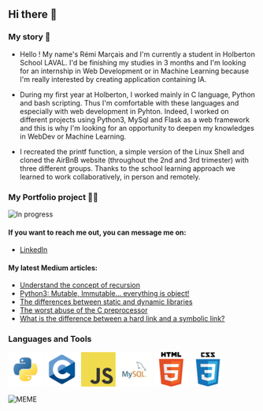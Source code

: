 ## Hi there :wave:
### My story :open_book:

- Hello ! My name's Rémi Marçais and I'm currently a student in Holberton School LAVAL. I'd be finishing my studies in 3 months and I'm looking for an internship in Web Development or in Machine Learning because I'm really interested by creating application containing IA.

- During my first year at Holberton, I worked mainly in C language, Python and bash scripting. Thus I'm comfortable with these languages and especially with web development in Pyhton. Indeed, I worked on different projects using Python3, MySql and Flask as a web framework and this is why I'm looking for an opportunity to deepen my knowledges in WebDev or Machine Learning.

- I recreated the printf function, a simple version of the Linux Shell and cloned the AirBnB website (throughout the 2nd and 3rd trimester) with three different groups. Thanks to the school learning approach we learned to work collaboratively, in person and remotely.

### My Portfolio project :construction_worker_man:

![In progress](https://i.gifer.com/origin/82/82a1ed531e333926a8ca2a00c277e0d1.gif)


#### **If you want to reach me out, you can message me on:**

- [LinkedIn](https://www.linkedin.com/in/remi-marcais/)

#### **My latest Medium articles:**
<!-- MEDIUM-STORY-LIST:START -->
- [Understand the concept of recursion](https://medium.com/@3243/understand-the-concept-of-recursion-aa824464f744?source=rss-7bea88dc1b13------2)
- [Python3: Mutable, Immutable… everything is object!](https://medium.com/@3243/python3-mutable-immutable-everything-is-object-44915ac5f41c?source=rss-7bea88dc1b13------2)
- [The differences between static and dynamic libraries](https://medium.com/@3243/the-differences-between-static-and-dynamic-libraries-5040e5f5e470?source=rss-7bea88dc1b13------2)
- [The worst abuse of the C preprocessor](https://medium.com/@3243/the-worst-abuse-of-the-c-preprocessor-d81d392a1ef7?source=rss-7bea88dc1b13------2)
- [What is the difference between a hard link and a symbolic link?](https://medium.com/@3243/what-is-the-difference-between-a-hard-link-and-a-symbolic-link-1e3f1e111568?source=rss-7bea88dc1b13------2)
<!-- MEDIUM-STORY-LIST:END -->

### Languages and Tools

<code><img height="70" src="https://raw.githubusercontent.com/github/explore/80688e429a7d4ef2fca1e82350fe8e3517d3494d/topics/python/python.png"></code> <code><img height="70" src="https://raw.githubusercontent.com/github/explore/80688e429a7d4ef2fca1e82350fe8e3517d3494d/topics/c/c.png"></code> <code><img height="70" src="https://raw.githubusercontent.com/github/explore/80688e429a7d4ef2fca1e82350fe8e3517d3494d/topics/javascript/javascript.png"></code> <code><img height="70" src="https://raw.githubusercontent.com/github/explore/80688e429a7d4ef2fca1e82350fe8e3517d3494d/topics/mysql/mysql.png"></code> <code><img height="70" src="https://raw.githubusercontent.com/github/explore/80688e429a7d4ef2fca1e82350fe8e3517d3494d/topics/html/html.png"></code> <code><img height="70" src="https://raw.githubusercontent.com/github/explore/80688e429a7d4ef2fca1e82350fe8e3517d3494d/topics/css/css.png"></code>

![MEME](https://miro.medium.com/max/1200/1*iNw33pBEYZIAoE9oHdhLLw.jpeg)
